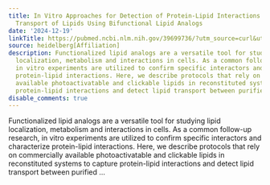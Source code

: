 ```yaml
---
title: In Vitro Approaches for Detection of Protein-Lipid Interactions and Protein-to-Protein
  Transport of Lipids Using Bifunctional Lipid Analogs
date: '2024-12-19'
linkTitle: https://pubmed.ncbi.nlm.nih.gov/39699736/?utm_source=curl&utm_medium=rss&utm_campaign=pubmed-2&utm_content=1FakS-2QOkCT8HsMOQP1bCRQ4YzyumYOmxmF0moLsQ3dFB1E9V&fc=20220326224207&ff=20241219170844&v=2.18.0.post9+e462414
source: heidelberg[Affiliation]
description: Functionalized lipid analogs are a versatile tool for studying lipid
  localization, metabolism and interactions in cells. As a common follow-up research,
  in vitro experiments are utilized to confirm specific interactors and characterize
  protein-lipid interactions. Here, we describe protocols that rely on commercially
  available photoactivatable and clickable lipids in reconstituted systems to capture
  protein-lipid interactions and detect lipid transport between purified ...
disable_comments: true
---
```

Functionalized lipid analogs are a versatile tool for studying lipid localization, metabolism and interactions in cells. As a common follow-up research, in vitro experiments are utilized to confirm specific interactors and characterize protein-lipid interactions. Here, we describe protocols that rely on commercially available photoactivatable and clickable lipids in reconstituted systems to capture protein-lipid interactions and detect lipid transport between purified ...